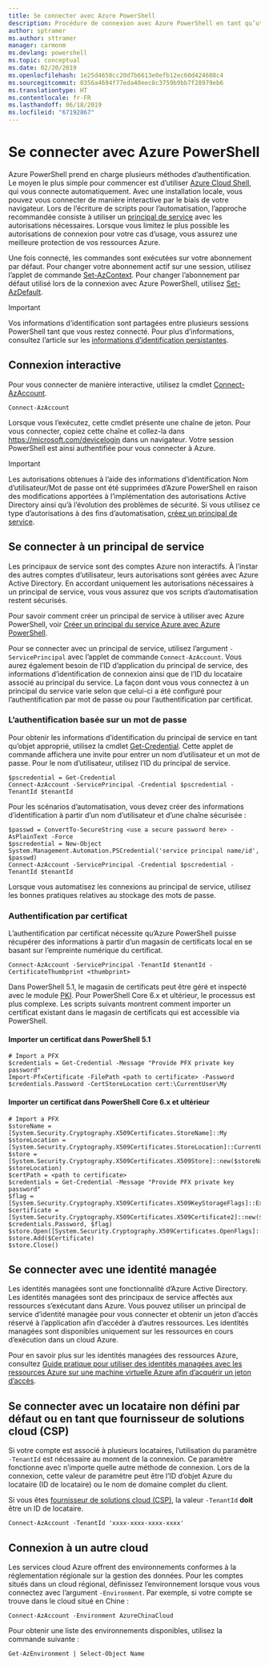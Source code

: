 ```yaml
---
title: Se connecter avec Azure PowerShell
description: Procédure de connexion avec Azure PowerShell en tant qu’utilisateur, en tant que principal de service, ou avec des identités managées pour les ressources Azure.
author: sptramer
ms.author: sttramer
manager: carmonm
ms.devlang: powershell
ms.topic: conceptual
ms.date: 02/20/2019
ms.openlocfilehash: 1e25d4650cc20d7b6613e0efb12ec60d424608c4
ms.sourcegitcommit: 0356a4694f77eda40eec8c3759b9bb7f28979eb6
ms.translationtype: HT
ms.contentlocale: fr-FR
ms.lasthandoff: 06/18/2019
ms.locfileid: "67192867"
---
```

# <a name="sign-in-with-azure-powershell"></a>Se connecter avec Azure PowerShell

Azure PowerShell prend en charge plusieurs méthodes d’authentification. Le moyen le plus simple pour commencer est d’utiliser [Azure Cloud Shell](/azure/cloud-shell/overview), qui vous connecte automatiquement. Avec une installation locale, vous pouvez vous connecter de manière interactive par le biais de votre navigateur. Lors de l’écriture de scripts pour l’automatisation, l’approche recommandée consiste à utiliser un [principal de service](create-azure-service-principal-azureps.md) avec les autorisations nécessaires. Lorsque vous limitez le plus possible les autorisations de connexion pour votre cas d’usage, vous assurez une meilleure protection de vos ressources Azure.

Une fois connecté, les commandes sont exécutées sur votre abonnement par défaut. Pour changer votre abonnement actif sur une session, utilisez l’applet de commande [Set-AzContext](/powershell/module/az.accounts/set-azcontext). Pour changer l’abonnement par défaut utilisé lors de la connexion avec Azure PowerShell, utilisez [Set-AzDefault](/powershell/module/az.accounts/set-azdefault).

> [!IMPORTANT]
>
> Vos informations d’identification sont partagées entre plusieurs sessions PowerShell tant que vous restez connecté.
> Pour plus d’informations, consultez l’article sur les [informations d’identification persistantes](context-persistence.md).

## <a name="sign-in-interactively"></a>Connexion interactive

Pour vous connecter de manière interactive, utilisez la cmdlet [Connect-AzAccount](/powershell/module/az.accounts/connect-azaccount).

```azurepowershell-interactive
Connect-AzAccount
```

Lorsque vous l’exécutez, cette cmdlet présente une chaîne de jeton. Pour vous connecter, copiez cette chaîne et collez-la dans https://microsoft.com/devicelogin dans un navigateur. Votre session PowerShell est ainsi authentifiée pour vous connecter à Azure.

> [!IMPORTANT]
>
> Les autorisations obtenues à l’aide des informations d’identification Nom d’utilisateur/Mot de passe ont été supprimées d’Azure PowerShell en raison des modifications apportées à l’implémentation des autorisations Active Directory ainsi qu’à l’évolution des problèmes de sécurité.
> Si vous utilisez ce type d’autorisations à des fins d’automatisation, [créez un principal de service](create-azure-service-principal-azureps.md).

## <a name="sign-in-with-a-service-principal-a-namesp-signin"></a>Se connecter à un principal de service <a name="sp-signin"/>

Les principaux de service sont des comptes Azure non interactifs. À l’instar des autres comptes d’utilisateur, leurs autorisations sont gérées avec Azure Active Directory. En accordant uniquement les autorisations nécessaires à un principal de service, vous vous assurez que vos scripts d’automatisation restent sécurisés.

Pour savoir comment créer un principal de service à utiliser avec Azure PowerShell, voir [Créer un principal du service Azure avec Azure PowerShell](create-azure-service-principal-azureps.md).

Pour se connecter avec un principal de service, utilisez l’argument `-ServicePrincipal` avec l’applet de commande `Connect-AzAccount`. Vous aurez également besoin de l’ID d’application du principal de service, des informations d’identification de connexion ainsi que de l’ID du locataire associé au principal du service. La façon dont vous vous connectez à un principal du service varie selon que celui-ci a été configuré pour l’authentification par mot de passe ou pour l’authentification par certificat.

### <a name="password-based-authentication"></a>L’authentification basée sur un mot de passe

Pour obtenir les informations d’identification du principal de service en tant qu’objet approprié, utilisez la cmdlet [Get-Credential](/powershell/module/microsoft.powershell.security/get-credential). Cette applet de commande affichera une invite pour entrer un nom d’utilisateur et un mot de passe. Pour le nom d’utilisateur, utilisez l’ID du principal de service.

```azurepowershell-interactive
$pscredential = Get-Credential
Connect-AzAccount -ServicePrincipal -Credential $pscredential -TenantId $tenantId
```

Pour les scénarios d’automatisation, vous devez créer des informations d’identification à partir d’un nom d’utilisateur et d’une chaîne sécurisée :

```azurepowershell-interactive
$passwd = ConvertTo-SecureString <use a secure password here> -AsPlainText -Force
$pscredential = New-Object System.Management.Automation.PSCredential('service principal name/id', $passwd)
Connect-AzAccount -ServicePrincipal -Credential $pscredential -TenantId $tenantId
```

Lorsque vous automatisez les connexions au principal de service, utilisez les bonnes pratiques relatives au stockage des mots de passe.

### <a name="certificate-based-authentication"></a>Authentification par certificat

L’authentification par certificat nécessite qu’Azure PowerShell puisse récupérer des informations à partir d’un magasin de certificats local en se basant sur l’empreinte numérique du certificat.
```azurepowershell-interactive
Connect-AzAccount -ServicePrincipal -TenantId $tenantId -CertificateThumbprint <thumbprint>
```

Dans PowerShell 5.1, le magasin de certificats peut être géré et inspecté avec le module [PKI](/powershell/module/pkiclient). Pour PowerShell Core 6.x et ultérieur, le processus est plus complexe. Les scripts suivants montrent comment importer un certificat existant dans le magasin de certificats qui est accessible via PowerShell.

#### <a name="import-a-certificate-in-powershell-51"></a>Importer un certificat dans PowerShell 5.1

```azurepowershell-interactive
# Import a PFX
$credentials = Get-Credential -Message "Provide PFX private key password"
Import-PfxCertificate -FilePath <path to certificate> -Password $credentials.Password -CertStoreLocation cert:\CurrentUser\My
```

#### <a name="import-a-certificate-in-powershell-core-6x-and-later"></a>Importer un certificat dans PowerShell Core 6.x et ultérieur

```azurepowershell-interactive
# Import a PFX
$storeName = [System.Security.Cryptography.X509Certificates.StoreName]::My 
$storeLocation = [System.Security.Cryptography.X509Certificates.StoreLocation]::CurrentUser 
$store = [System.Security.Cryptography.X509Certificates.X509Store]::new($storeName, $storeLocation) 
$certPath = <path to certificate>
$credentials = Get-Credential -Message "Provide PFX private key password"
$flag = [System.Security.Cryptography.X509Certificates.X509KeyStorageFlags]::Exportable 
$certificate = [System.Security.Cryptography.X509Certificates.X509Certificate2]::new($certPath, $credentials.Password, $flag) 
$store.Open([System.Security.Cryptography.X509Certificates.OpenFlags]::ReadWrite) 
$store.Add($Certificate) 
$store.Close()
```

## <a name="sign-in-using-a-managed-identity"></a>Se connecter avec une identité managée 

Les identités managées sont une fonctionnalité d’Azure Active Directory. Les identités managées sont des principaux de service affectés aux ressources s’exécutant dans Azure. Vous pouvez utiliser un principal de service d’identité managée pour vous connecter et obtenir un jeton d’accès réservé à l’application afin d’accéder à d’autres ressources. Les identités managées sont disponibles uniquement sur les ressources en cours d’exécution dans un cloud Azure.

Pour en savoir plus sur les identités managées des ressources Azure, consultez [Guide pratique pour utiliser des identités managées avec les ressources Azure sur une machine virtuelle Azure afin d’acquérir un jeton d’accès](/azure/active-directory/managed-identities-azure-resources/how-to-use-vm-token).

## <a name="sign-in-with-a-non-default-tenant-or-as-a-cloud-solution-provider-csp"></a>Se connecter avec un locataire non défini par défaut ou en tant que fournisseur de solutions cloud (CSP)

Si votre compte est associé à plusieurs locataires, l’utilisation du paramètre `-TenantId` est nécessaire au moment de la connexion. Ce paramètre fonctionne avec n’importe quelle autre méthode de connexion. Lors de la connexion, cette valeur de paramètre peut être l’ID d’objet Azure du locataire (ID de locataire) ou le nom de domaine complet du client.

Si vous êtes [fournisseur de solutions cloud (CSP)](https://azure.microsoft.com/en-us/offers/ms-azr-0145p/), la valeur `-TenantId` **doit** être un ID de locataire.

```azurepowershell-interactive
Connect-AzAccount -TenantId 'xxxx-xxxx-xxxx-xxxx'
```

## <a name="sign-in-to-another-cloud"></a>Connexion à un autre cloud

Les services cloud Azure offrent des environnements conformes à la réglementation régionale sur la gestion des données.
Pour les comptes situés dans un cloud régional, définissez l’environnement lorsque vous vous connectez avec l’argument `-Environment`.
Par exemple, si votre compte se trouve dans le cloud situé en Chine :

```azurepowershell-interactive
Connect-AzAccount -Environment AzureChinaCloud
```

Pour obtenir une liste des environnements disponibles, utilisez la commande suivante :

```azurepowershell-interactive
Get-AzEnvironment | Select-Object Name
```
